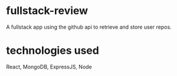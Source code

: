 # fullstack-review
A fullstack app using the github api to retrieve and store user repos. 

# technologies used
React, MongoDB, ExpressJS, Node
